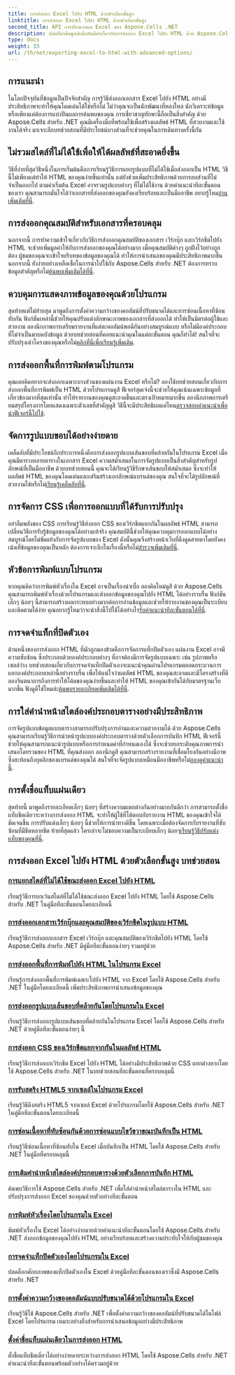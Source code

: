 ```yaml
---
title: การส่งออก Excel ไปยัง HTML ด้วยตัวเลือกขั้นสูง
linktitle: การส่งออก Excel ไปยัง HTML ด้วยตัวเลือกขั้นสูง
second_title: API การประมวลผล Excel ของ Aspose.Cells .NET
description: ปลดล็อกข้อมูลเชิงลึกอันมีค่าเกี่ยวกับการส่งออก Excel ไปยัง HTML ด้วย Aspose.Cells สำหรับ .NET ผ่านทางบทช่วยสอนโดยละเอียดเกี่ยวกับตัวเลือกขั้นสูงต่างๆ เพื่อเพิ่มประสิทธิภาพการส่งออกเอกสารของคุณ
type: docs
weight: 33
url: /th/net/exporting-excel-to-html-with-advanced-options/
---
```

## การแนะนำ

ในโลกปัจจุบันที่ข้อมูลเป็นปัจจัยสำคัญ การรู้วิธีส่งออกเอกสาร Excel ไปยัง HTML อย่างมีประสิทธิภาพจะทำให้คุณโดดเด่นได้ใช่หรือไม่ ไม่ว่าคุณจะเป็นนักพัฒนาที่หลงใหล นักวิเคราะห์ข้อมูล หรือเพียงแค่ต้องการแบ่งปันผลการค้นพบของคุณ การเชี่ยวชาญทักษะนี้ถือเป็นสิ่งสำคัญ ด้วย Aspose.Cells สำหรับ .NET คุณมีเครื่องมือที่พร้อมใช้เพื่อสร้างผลลัพธ์ HTML ที่สวยงามและใช้งานได้จริง มาเจาะลึกบทช่วยสอนที่มีประโยชน์บางส่วนที่จะช่วยคุณในการเดินทางครั้งนี้กัน

## ไม่รวมสไตล์ที่ไม่ได้ใช้เพื่อให้ได้ผลลัพธ์ที่สะอาดยิ่งขึ้น

วิธีที่ง่ายที่สุดวิธีหนึ่งในการเริ่มต้นคือการเรียนรู้วิธีการแยกรูปแบบที่ไม่ได้ใช้เมื่อส่งออกเป็น HTML วิธีนี้ไม่เพียงแต่ทำให้ HTML ของคุณง่ายขึ้นเท่านั้น แต่ยังช่วยเพิ่มประสิทธิภาพด้วยการลบส่วนที่ไม่จำเป็นออกไป ตามค่าเริ่มต้น Excel อาจรวมรูปแบบต่างๆ ที่ไม่ได้ใช้งาน ด้วยคำแนะนำทีละขั้นตอนของเรา คุณสามารถมั่นใจได้ว่าเอกสารที่ส่งออกของคุณยังคงเรียบร้อยและเป็นมืออาชีพ อยากรู้ไหม[อ่านเพิ่มเติมที่นี่](./excluding-unused-styles/).

## การส่งออกคุณสมบัติสำหรับเอกสารที่ครอบคลุม

 นอกจากนี้ การทำความเข้าใจเกี่ยวกับวิธีการส่งออกคุณสมบัติของเอกสาร เวิร์กบุ๊ก และเวิร์กชีตไปยัง HTML จะช่วยเพิ่มมูลค่าให้กับการส่งออกของคุณได้อย่างมาก เมื่อคุณสมบัติต่างๆ ถูกฝังไว้อย่างถูกต้อง ผู้ชมของคุณจะเข้าใจบริบทของข้อมูลของคุณได้ ทำให้การนำเสนอของคุณมีประสิทธิภาพมากขึ้น นอกจากนี้ ยังง่ายอย่างเหลือเชื่อในการนำไปใช้กับ Aspose.Cells สำหรับ .NET ต้องการทราบข้อมูลสำคัญหรือไม่[ค้นพบเพิ่มเติมได้ที่นี่](./exporting-document-workbook-and-worksheet-properties/).

## ควบคุมการแสดงภาพข้อมูลของคุณด้วยโปรแกรม

สุดท้ายแต่ไม่ท้ายสุด มาพูดถึงการตั้งค่าความกว้างของคอลัมน์ที่ปรับขนาดได้และการซ่อนเนื้อหาที่ซ้อนทับกัน ฟังก์ชันเหล่านี้ช่วยให้คุณปรับแต่งลักษณะภาพของเอกสารที่ส่งออกได้ ทำให้เป็นมิตรต่อผู้ใช้และสวยงาม ลองนึกภาพการเตรียมรายงานที่แต่ละคอลัมน์พอดีกันอย่างสมบูรณ์แบบ หรือไม่มีองค์ประกอบที่ไม่จำเป็นมาบดบังข้อมูล ด้วยบทช่วยสอนที่คอยแนะนำคุณในแต่ละขั้นตอน คุณก็ทำได้! สนใจที่จะปรับปรุงเค้าโครงของคุณหรือไม่[คลิกที่นี่เพื่อเรียนรู้เพิ่มเติม](./setting-scalable-column-width/).

## การส่งออกพื้นที่การพิมพ์ตามโปรแกรม

 คุณเคยคิดอยากจะส่งออกเฉพาะบางส่วนของแผ่นงาน Excel หรือไม่? ลองใช้บทช่วยสอนเกี่ยวกับการส่งออกพื้นที่การพิมพ์เป็น HTML ด้วยโปรแกรมดูสิ ฟีเจอร์สุดเจ๋งนี้จะช่วยให้คุณเน้นเฉพาะข้อมูลที่เกี่ยวข้องมากที่สุดเท่านั้น ทำให้รายงานของคุณดูสะอาดขึ้นและตรงเป้าหมายมากขึ้น ลองนึกภาพการเตรียมสรุปโครงการโดยแสดงเฉพาะตัวเลขที่สำคัญดูสิ วิธีนี้จะมีประสิทธิผลแค่ไหน[ตรวจสอบคำแนะนำเพื่อนำฟีเจอร์นี้ไปใช้](./exporting-print-area/).

## จัดการรูปแบบขอบได้อย่างง่ายดาย

 เคล็ดลับที่มีประโยชน์อีกประการหนึ่งคือการส่งออกรูปแบบเส้นขอบที่คล้ายกันในโปรแกรม Excel เมื่อคุณมีตารางหลายตารางในเอกสาร Excel ความสม่ำเสมอในการจัดรูปแบบเป็นสิ่งสำคัญสำหรับรูปลักษณ์ที่เป็นมืออาชีพ ด้วยบทช่วยสอนนี้ คุณจะได้เรียนรู้วิธีรักษาเส้นขอบให้สม่ำเสมอ ซึ่งจะทำให้ผลลัพธ์ HTML ของคุณโดดเด่นและเสริมสร้างเอกลักษณ์แบรนด์ของคุณ สนใจที่จะได้รูปลักษณ์ที่สวยงามใช่หรือไม่[เรียนรู้เคล็ดลับที่นี่](./exporting-similar-border-style/).

## การจัดการ CSS เพื่อการออกแบบที่ได้รับการปรับปรุง

 อย่าลืมพลังของ CSS การเรียนรู้วิธีส่งออก CSS ของเวิร์กชีตแยกกันในผลลัพธ์ HTML สามารถเปลี่ยนวิธีการรับรู้ข้อมูลของคุณได้อย่างแท้จริง คุณสมบัตินี้ช่วยให้คุณควบคุมการออกแบบได้อย่างสมบูรณ์โดยไม่ขัดแย้งกับการจัดรูปแบบของ Excel ดังนั้นคุณจึงสร้างหน้าเว็บที่ดึงดูดสายตาโดยยังคงเน้นที่ข้อมูลของคุณเป็นหลัก ต้องการเจาะลึกในเรื่องนี้หรือไม่[สำรวจเพิ่มเติมที่นี่](./exporting-worksheet-css-separately/).

## หัวข้อการพิมพ์แบบโปรแกรม

หากคุณคิดว่าการพิมพ์หัวเรื่องใน Excel อาจเป็นเรื่องน่าเบื่อ ลองคิดใหม่ดูสิ ด้วย Aspose.Cells คุณสามารถพิมพ์หัวเรื่องด้วยโปรแกรมและส่งออกข้อมูลของคุณไปยัง HTML ได้อย่างราบรื่น ฟังก์ชันเล็กๆ น้อยๆ นี้สามารถสร้างผลกระทบอย่างมากต่อการอ่านข้อมูลและช่วยให้รายงานของคุณเป็นระเบียบและติดตามได้ง่าย คุณอยากรู้ไหมว่าจะนำสิ่งนี้ไปใช้ได้อย่างไร[รับคำแนะนำทีละขั้นตอนได้ที่นี่](./printing-headings/).

## การจดจำแท็กที่ปิดตัวเอง

 ด้านหนึ่งของการส่งออก HTML ที่มักถูกมองข้ามคือการจัดการแท็กปิดตัวเอง แผ่นงาน Excel อาจมีความซับซ้อน ซึ่งประกอบด้วยองค์ประกอบต่างๆ ที่อาจต้องมีการจัดรูปแบบเฉพาะ เช่น รูปภาพหรือเซลล์ว่าง บทช่วยสอนเกี่ยวกับการจดจำแท็กปิดตัวเองจะแนะนำคุณผ่านโปรแกรมตลอดกระบวนการแยกองค์ประกอบเหล่านี้อย่างราบรื่น เพื่อให้แน่ใจว่าผลลัพธ์ HTML ของคุณสะอาดและมีโครงสร้างที่ดี ลองจินตนาการถึงการทำให้โค้ดของคุณง่ายขึ้นและทำให้ HTML ของคุณเข้ากันได้กับมาตรฐานเว็บมากขึ้น ฟังดูดีใช่ไหมล่ะ[ค้นพบรายละเอียดเพิ่มเติมได้ที่นี่](./recognizing-self-closing-tags/).

## การใส่คำนำหน้าสไตล์องค์ประกอบตารางอย่างมีประสิทธิภาพ

การจัดรูปแบบข้อมูลแบบตารางสามารถปรับปรุงการอ่านและความสวยงามได้ ด้วย Aspose.Cells คุณสามารถเรียนรู้วิธีการนำหน้ารูปแบบองค์ประกอบตารางด้วยตัวเลือกการบันทึก HTML ฟีเจอร์นี้ช่วยให้คุณสามารถแนะนำรูปแบบหรือการกำหนดค่าที่กำหนดเองได้ ซึ่งจะช่วยยกระดับคุณภาพการนำเสนอโดยรวมของ HTML ที่คุณส่งออก ลองนึกดูสิ คุณสามารถสร้างรายงานที่เชื่อมโยงกันอย่างมีภาพซึ่งสะท้อนถึงบุคลิกของแบรนด์ของคุณได้ สนใจที่จะจัดรูปแบบเหมือนมืออาชีพหรือไม่[ลองดูคำแนะนำนี้](./prefixing-table-elements-styles/).

## การตั้งชื่อแท็บแผ่นเดียว

 สุดท้ายนี้ มาพูดถึงรายละเอียดเล็กๆ น้อยๆ ที่สร้างความแตกต่างกันอย่างมากกันดีกว่า การสามารถตั้งชื่อแท็บชีตเดียวระหว่างการส่งออก HTML จะทำให้ผู้ใช้ที่โต้ตอบกับรายงาน HTML ของคุณเข้าใจได้ชัดเจนขึ้น การปรับแต่งเล็กๆ น้อยๆ นี้ช่วยให้การนำทางดีขึ้น โดยเฉพาะเมื่อต้องจัดการกับรายงานที่ซับซ้อนที่มีชีตหลายชีต ท้ายที่สุดแล้ว ใครเล่าจะไม่ชอบความเป็นระเบียบเล็กๆ น้อยๆ[เรียนรู้วิธีปรับแต่งแท็บของคุณที่นี่](./setting-single-sheet-tab-name/).


## การส่งออก Excel ไปยัง HTML ด้วยตัวเลือกขั้นสูง บทช่วยสอน
### [การแยกสไตล์ที่ไม่ได้ใช้ขณะส่งออก Excel ไปยัง HTML](./excluding-unused-styles/)
เรียนรู้วิธีการยกเว้นสไตล์ที่ไม่ได้ใช้ขณะส่งออก Excel ไปยัง HTML โดยใช้ Aspose.Cells สำหรับ .NET ในคู่มือทีละขั้นตอนโดยละเอียดนี้
### [การส่งออกเอกสารเวิร์กบุ๊กและคุณสมบัติของเวิร์กชีตในรูปแบบ HTML](./exporting-document-workbook-and-worksheet-properties/)
เรียนรู้วิธีการส่งออกเอกสาร Excel เวิร์กบุ๊ก และคุณสมบัติของเวิร์กชีตไปยัง HTML โดยใช้ Aspose.Cells สำหรับ .NET มีคู่มือทีละขั้นตอนง่ายๆ รวมอยู่ด้วย
### [การส่งออกพื้นที่การพิมพ์ไปยัง HTML ในโปรแกรม Excel](./exporting-print-area/)
เรียนรู้การส่งออกพื้นที่การพิมพ์เฉพาะไปยัง HTML จาก Excel โดยใช้ Aspose.Cells สำหรับ .NET ในคู่มือโดยละเอียดนี้ เพิ่มประสิทธิภาพการนำเสนอข้อมูลของคุณ
### [การส่งออกรูปแบบเส้นขอบที่คล้ายกันโดยโปรแกรมใน Excel](./exporting-similar-border-style/)
เรียนรู้วิธีการส่งออกรูปแบบเส้นขอบที่คล้ายกันในโปรแกรม Excel โดยใช้ Aspose.Cells สำหรับ .NET ด้วยคู่มือทีละขั้นตอนง่ายๆ นี้
### [การส่งออก CSS ของเวิร์กชีตแยกจากกันในผลลัพธ์ HTML](./exporting-worksheet-css-separately/)
เรียนรู้วิธีการส่งออกเวิร์กชีต Excel ไปยัง HTML ได้อย่างมีประสิทธิภาพด้วย CSS แยกต่างหากโดยใช้ Aspose.Cells สำหรับ .NET ในบทช่วยสอนทีละขั้นตอนที่ครอบคลุมนี้
### [การรับสตริง HTML5 จากเซลล์ในโปรแกรม Excel](./getting-html5-string-from-cell/)
เรียนรู้วิธีดึงสตริง HTML5 จากเซลล์ Excel ด้วยโปรแกรมโดยใช้ Aspose.Cells สำหรับ .NET ในคู่มือทีละขั้นตอนโดยละเอียดนี้
### [การซ่อนเนื้อหาที่ทับซ้อนกันด้วยการซ่อนแบบไขว้ขวาขณะบันทึกเป็น HTML](./hiding-overlaid-content-with-cross-hide-right/)
เรียนรู้วิธีซ่อนเนื้อหาที่ซ้อนทับใน Excel เมื่อบันทึกเป็น HTML โดยใช้ Aspose.Cells สำหรับ .NET ในคู่มือที่ครอบคลุมนี้
### [การเติมคำนำหน้าสไตล์องค์ประกอบตารางด้วยตัวเลือกการบันทึก HTML](./prefixing-table-elements-styles/)
ค้นพบวิธีการใช้ Aspose.Cells สำหรับ .NET เพื่อใส่คำนำหน้าสไตล์ตารางใน HTML และปรับปรุงการส่งออก Excel ของคุณด้วยตัวอย่างทีละขั้นตอน
### [การพิมพ์หัวเรื่องโดยโปรแกรมใน Excel](./printing-headings/)
พิมพ์หัวเรื่องใน Excel ได้อย่างง่ายดายด้วยคำแนะนำทีละขั้นตอนโดยใช้ Aspose.Cells สำหรับ .NET ส่งออกข้อมูลของคุณไปยัง HTML อย่างเรียบร้อยและสร้างความประทับใจให้กับผู้ชมของคุณ
### [การจดจำแท็กปิดตัวเองโดยโปรแกรมใน Excel](./recognizing-self-closing-tags/)
ปลดล็อกศักยภาพของแท็กปิดตัวเองใน Excel ด้วยคู่มือทีละขั้นตอนของเราซึ่งมี Aspose.Cells สำหรับ .NET
### [การตั้งค่าความกว้างของคอลัมน์แบบปรับขนาดได้ด้วยโปรแกรมใน Excel](./setting-scalable-column-width/)
เรียนรู้วิธีใช้ Aspose.Cells สำหรับ .NET เพื่อตั้งค่าความกว้างของคอลัมน์ที่ปรับขนาดได้ในไฟล์ Excel โดยโปรแกรม เหมาะอย่างยิ่งสำหรับการนำเสนอข้อมูลอย่างมีประสิทธิภาพ
### [ตั้งค่าชื่อแท็บแผ่นเดียวในการส่งออก HTML](./setting-single-sheet-tab-name/)
ตั้งชื่อแท็บชีตเดี่ยวได้อย่างง่ายดายระหว่างการส่งออก HTML โดยใช้ Aspose.Cells สำหรับ .NET คำแนะนำทีละขั้นตอนพร้อมตัวอย่างโค้ดรวมอยู่ด้วย